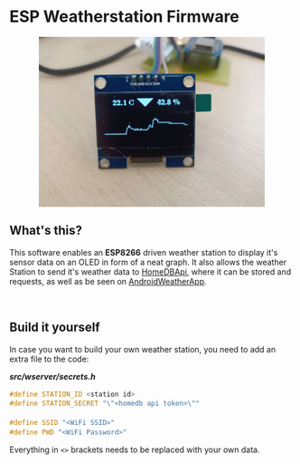 # ESP Weatherstation Firmware


<div style="width: 100%; display: flex; justify-content: center;">
    <img src="./img/Display.jpg" height=300>
</div>

## What's this?
This software enables an **ESP8266** driven weather station to display it's sensor data on an OLED in form of a neat graph. It also allows the weather Station to send it's weather data to [HomeDBApi](https://github.com/Nilusink/HomeDBApi), where it can be stored and requests, as well as be seen on [AndroidWeatherApp](https://github.com/Nilusink/WeatherApp).


<br>

## Build it yourself
In case you want to build your own weather station, you need to add an extra file to the code:

**_src/wserver/secrets.h_**
```cpp
#define STATION_ID <station id>
#define STATION_SECRET "\"<homedb api token>\""

#define SSID "<WiFi SSID>"
#define PWD "<WiFi Password>"
```
Everything in `<>` brackets needs to be replaced with your own data.
